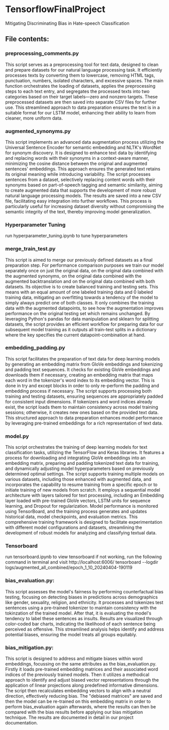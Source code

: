 # TensorflowFinalProject
Mitigating Discriminating Bias in Hate-speech Classification


## File contents:

### preprocessing_comments.py
This script serves as a preprocessing tool for text data, designed to clean and prepare datasets for our natural language processing task. It efficiently processes texts by converting them to lowercase, removing HTML tags, punctuation, numbers, isolated characters, and excessive spaces. The main function orchestrates the loading of datasets, applies the preprocessing steps to each text entry, and segregates the processed texts into two categories based on their target labels—zero and nonzero targets. These preprocessed datasets are then saved into separate CSV files for further use. This streamlined approach to data preparation ensures the text is in a suitable format for our LSTM model, enhancing their ability to learn from cleaner, more uniform data.

### augmented_synonyms.py
This script implements an advanced data augmentation process utilizing the Universal Sentence Encoder for semantic embedding and NLTK's WordNet for synonym discovery. It is designed to enhance text data by identifying and replacing words with their synonyms in a context-aware manner, minimizing the cosine distance between the original and augmented sentences' embeddings. This approach ensures the generated text retains its original meaning while introducing variability. The script processes sentences from a dataset, selectively replacing content words with their synonyms based on part-of-speech tagging and semantic similarity, aiming to create augmented data that supports the development of more robust natural language processing models. The results are saved into a new CSV file, facilitating easy integration into further workflows. This process is particularly useful for increasing dataset diversity without compromising the semantic integrity of the text, thereby improving model generalization.

### Hyperparameter Tuning
run hyperparameter_tuning.ipynb to tune hyperparameters

### merge_train_test.py
This script is aimed to merge our previously defined datasets as a final preparation step. For performance comparison purposes we train our model separately once on just the original data, on the original data combined with the augmented synonyms, on the original data combined with the augmented backtranslation and on the original data combined with both datasets. Its objective is to create balanced training and testing sets. This means with an equal amount of one labeled training data and 0 labeled training data, mitigating an overfitting towards a tendency of the model to simply always predict one of both classes. It only combines the training data with the augmented datapoints, to see how the augmentation improves performance on the original testing set which remains unchanged. 
By leveraging Python's pandas for data manipulation and sklearn for splitting datasets, the script provides an efficient workflow for preparing data for our subsequent model training as it outputs all train-test splits in a dictionary where the key specifies the current datapoint-combination at hand. 

### embedding_padding.py
This script facilitates the preparation of text data for deep learning models by generating an embedding matrix from GloVe embeddings and tokenizing and padding text sequences. It checks for existing GloVe embeddings and downloads them if necessary, creating an embedding matrix that maps each word in the tokenizer's word index to its embedding vector. This is done in try and except blocks in order to only re-perform the padding and embedding process if necessary. The script supports processing both training and testing datasets, ensuring sequences are appropriately padded for consistent input dimensions. If tokenizers and word indices already exist, the script loads them to maintain consistency across model training sessions; otherwise, it creates new ones based on the provided text data. This structured approach to data preparation enhances model performance by leveraging pre-trained embeddings for a rich representation of text data.

### model.py
This script orchestrates the training of deep learning models for text classification tasks, utilizing the TensorFlow and Keras libraries. It features a process for downloading and integrating GloVe embeddings into an embedding matrix, preparing and padding tokenized text data for training, and dynamically adjusting model hyperparameters based on previously determined optimal settings. The script supports training multiple models on various datasets, including those enhanced with augmented data, and incorporates the capability to resume training from a specific epoch or to initiate training of new models from scratch. It employs a sequential model architecture with layers tailored for text processing, including an Embedding layer loaded with pre-trained GloVe vectors, LSTM units for sequence learning, and Dropout for regularization. Model performance is monitored using TensorBoard, and the training process generates and updates historical data, model checkpoints, and evaluation metrics. This comprehensive training framework is designed to facilitate experimentation with different model configurations and datasets, streamlining the development of robust models for analyzing and classifying textual data.

### Tensorboard
run tensorboard.ipynb to view tensorboard
if not working, run the following command in terminal and visit http://localhost:6006/
tensorboard --logdir logs/augmented_all_combined/epoch_1_10_20240404-190119

### bias_evaluation.py: 
This script assesses the model's fairness by performing counterfactual bias testing, focusing on detecting biases in predictions across demographics like gender, sexuality, religion, and ethnicity. It processes and tokenizes test sentences using a pre-trained tokenizer to maintain consistency with the tokinzation of the trained model. After that, it is evaluating the model's tendency to label these sentences as insults. Results are visualized through color-coded bar charts, indicating the likelihood of each sentence being perceived as offensive. This streamlined analysis helps identify and address potential biases, ensuring the model treats all groups equitably.

### bias_mitigation.py: 
This script is designed to address and mitigate biases within word embeddings, focussing on the same attributes as the bias_evaluation.py. Firstly it loads pre-trained embedding matrices and their associated word indices of the previously trained models. Then it utilizes a methodical approach to identify and adjust biased vector representations through the application of linear projections along predefined informative dimensions. The script then recalculates embedding vectors to align with a neutral direction, effectively reducing bias. The "debiased matrices" are saved and then the model can be re-trained on this embedding matrix in order to perform bias_evaluation again afterwards, where the results can then be compared with the bias results before applying our bias mitigation technique. The results are documented in detail in our project documentation. 


